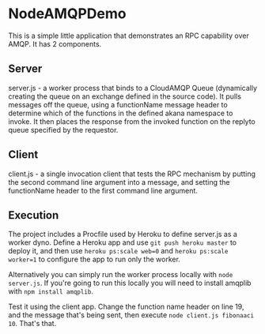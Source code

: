 # NodeAMQPDemo

This is a simple little application that demonstrates an RPC capability over AMQP.  It has 2 components.

## Server 

server.js - a worker process that binds to a CloudAMQP Queue (dynamically creating the queue on an exchange defined in the source code).  It pulls messages off the queue, using a functionName message header to determine which of the functions in the defined akana namespace to invoke.  It then places the response from the invoked function on the replyto queue specified by the requestor.

## Client

client.js - a single invocation client that tests the RPC mechanism by putting the second command line argument into a message, and setting the functionName header to the first command line argument.

## Execution

The project includes a Procfile used by Heroku to define server.js as a worker dyno.  Define a Heroku app and use ```git push heroku master``` to deploy it, and then use ```heroku ps:scale web=0``` and ```heroku ps:scale worker=1``` to configure the app to run only the worker.

Alternatively you can simply run the worker process locally with ```node server.js```.  If you're going to run this locally you will need to install amqplib with ```npm install amqplib```.

Test it using the client app.  Change the function name header on line 19, and the message that's being sent, then execute ```node client.js fibonaaci 10```.  That's that.